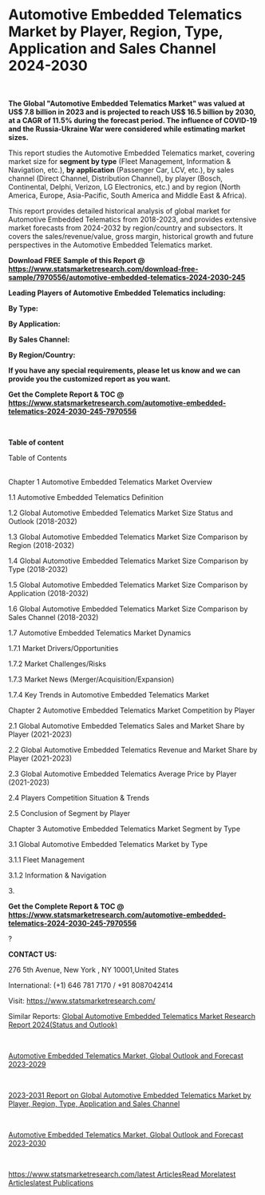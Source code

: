 <h1>Automotive Embedded Telematics Market by Player, Region, Type, Application and Sales Channel 2024-2030</h1><br/><p><strong>The Global "Automotive Embedded Telematics Market" was valued at US$ 7.8 billion in 2023 and is projected to reach US$ 16.5 billion by 2030, at a <strong>CAGR</strong> of 11.5% during the forecast period. The influence of COVID-19 and the Russia-Ukraine War were considered while estimating market sizes.</strong></p>
 
 
 
 <p>This report studies the Automotive Embedded Telematics market, covering market size for <strong>segment by type</strong> (Fleet Management, Information & Navigation, etc.), <strong>by application</strong> (Passenger Car, LCV, etc.), by sales channel (Direct Channel, Distribution Channel), by player (Bosch, Continental, Delphi, Verizon, LG Electronics, etc.) and by region (North America, Europe, Asia-Pacific, South America and Middle East & Africa).</p>
 
 
 
 <p>This report provides detailed historical analysis of global market for Automotive Embedded Telematics from 2018-2023, and provides extensive market forecasts from 2024-2032 by region/country and subsectors. It covers the sales/revenue/value, gross margin, historical growth and future perspectives in the Automotive Embedded Telematics market.</p>
 
 
 
 <p><strong>Download FREE Sample of this Report @ <a href="https://www.statsmarketresearch.com/download-free-sample/7970556/automotive-embedded-telematics-2024-2030-245">https://www.statsmarketresearch.com/download-free-sample/7970556/automotive-embedded-telematics-2024-2030-245</a></strong></p>
 
 
 
 <p><strong>Leading Players of Automotive Embedded Telematics including:</strong></p>
 
 
 
 <p><strong>By Type:</strong></p>
 
 
 
 <p><strong><strong>By Application</strong>:</strong></p>
 
 
 
 <p><strong>By Sales Channel:</strong></p>
 
 
 
 <p><strong>By Region/Country:</strong></p>
 
 
 
 <p><strong>If you have any special requirements, please let us know and we can provide you the customized report as you want.</strong></p>
 
 
 
 <div><b>Get the Complete Report & TOC @ <a href="https://www.statsmarketresearch.com/automotive-embedded-telematics-2024-2030-245-7970556">https://www.statsmarketresearch.com/automotive-embedded-telematics-2024-2030-245-7970556</a></b></div>
 
 
 
 <p><br />
 
 <b>Table of content</b></p>
 
 
 
 <p>Table of Contents<br />
 
 <br />
 
 Chapter 1 Automotive Embedded Telematics Market Overview<br />
 
 1.1 Automotive Embedded Telematics Definition<br />
 
 1.2 Global Automotive Embedded Telematics Market Size Status and Outlook (2018-2032)<br />
 
 1.3 Global Automotive Embedded Telematics Market Size Comparison by Region (2018-2032)<br />
 
 1.4 Global Automotive Embedded Telematics Market Size Comparison by Type (2018-2032)<br />
 
 1.5 Global Automotive Embedded Telematics Market Size Comparison by Application (2018-2032)<br />
 
 1.6 Global Automotive Embedded Telematics Market Size Comparison by Sales Channel (2018-2032)<br />
 
 1.7 Automotive Embedded Telematics Market Dynamics<br />
 
 1.7.1 Market Drivers/Opportunities<br />
 
 1.7.2 Market Challenges/Risks<br />
 
 1.7.3 Market News (Merger/Acquisition/Expansion)<br />
 
 1.7.4 Key Trends in Automotive Embedded Telematics Market<br />
 
 Chapter 2 Automotive Embedded Telematics Market Competition by Player<br />
 
 2.1 Global Automotive Embedded Telematics Sales and Market Share by Player (2021-2023)<br />
 
 2.2 Global Automotive Embedded Telematics Revenue and Market Share by Player (2021-2023)<br />
 
 2.3 Global Automotive Embedded Telematics Average Price by Player (2021-2023)<br />
 
 2.4 Players Competition Situation & Trends<br />
 
 2.5 Conclusion of Segment by Player<br />
 
 Chapter 3 Automotive Embedded Telematics Market Segment by Type<br />
 
 3.1 Global Automotive Embedded Telematics Market by Type<br />
 
 3.1.1 Fleet Management<br />
 
 3.1.2 Information & Navigation<br />
 
 3.</p>
 
 
 
 <div><b>Get the Complete Report & TOC @ <a href="https://www.statsmarketresearch.com/automotive-embedded-telematics-2024-2030-245-7970556">https://www.statsmarketresearch.com/automotive-embedded-telematics-2024-2030-245-7970556</a></b></div>
 
 
 
 <p>? </p>
 
 
 
 <p><b>CONTACT US:</b><br />
 
 276 5th Avenue, New York , NY 10001,United States<br />
 
 International: (+1) 646 781 7170 / +91 8087042414<br />
 
 Visit: <a href="https://www.statsmarketresearch.com/">https://www.statsmarketresearch.com/</a><br />
 
 Similar Reports: <a href="https://www.statsmarketresearch.com/automotive-embedded-telematics-2024-2030-245-7970556">Global Automotive Embedded Telematics Market Research Report 2024(Status and Outlook)</a><br />
 
 <br />
 
 <a href="https://www.statsmarketresearch.com/automotive-embedded-telematics-2024-2030-245-7970556">Automotive Embedded Telematics Market, Global Outlook and Forecast 2023-2029</a><br />
 
 <br />
 
 <a href="https://www.statsmarketresearch.com/automotive-embedded-telematics-2024-2030-245-7970556">2023-2031 Report on Global Automotive Embedded Telematics Market by Player, Region, Type, Application and Sales Channel</a><br />
 
 <br />
 
 <a href="https://www.statsmarketresearch.com/automotive-embedded-telematics-2024-2030-245-7970556">Automotive Embedded Telematics Market, Global Outlook and Forecast 2023-2030</a><br />
 
 <br />
 
 <a href="https://gyeongbokgung.com">https://www.statsmarketresearch.com/</a><a href="https://hallyeomaritime.com">latest Articles</a><a href="https://jingwansa.com">Read More</a><a href="https://nguoiviet.jp/">latest Articles</a><a href="https://www.intelmarketresearch.com/">latest Publications</a></p>